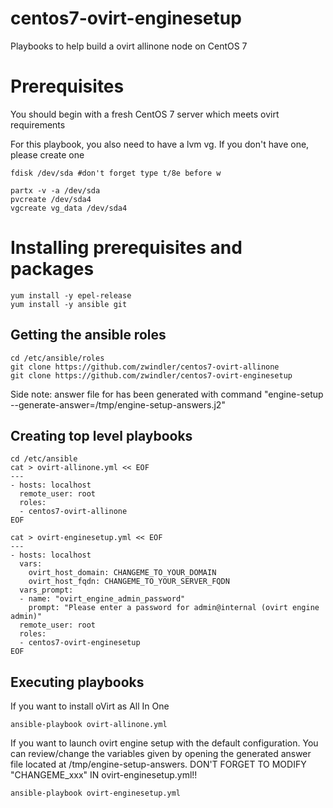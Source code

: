 # centos7-ovirt-enginesetup
Playbooks to help build a ovirt allinone node on CentOS 7

# Prerequisites
You should begin with a fresh CentOS 7 server which meets ovirt requirements

For this playbook, you also need to have a lvm vg. If you don't have one, please create one

```
fdisk /dev/sda #don't forget type t/8e before w 

partx -v -a /dev/sda
pvcreate /dev/sda4
vgcreate vg_data /dev/sda4
```

# Installing prerequisites and packages

```
yum install -y epel-release
yum install -y ansible git
```

## Getting the ansible roles

```
cd /etc/ansible/roles
git clone https://github.com/zwindler/centos7-ovirt-allinone
git clone https://github.com/zwindler/centos7-ovirt-enginesetup
```

Side note: answer file for has been generated with command "engine-setup --generate-answer=/tmp/engine-setup-answers.j2"

## Creating top level playbooks
```
cd /etc/ansible
cat > ovirt-allinone.yml << EOF
---
- hosts: localhost
  remote_user: root
  roles:
  - centos7-ovirt-allinone
EOF

cat > ovirt-enginesetup.yml << EOF
---
- hosts: localhost
  vars:
    ovirt_host_domain: CHANGEME_TO_YOUR_DOMAIN
    ovirt_host_fqdn: CHANGEME_TO_YOUR_SERVER_FQDN
  vars_prompt:
  - name: "ovirt_engine_admin_password"
    prompt: "Please enter a password for admin@internal (ovirt engine admin)"
  remote_user: root
  roles:
  - centos7-ovirt-enginesetup
EOF
```

## Executing playbooks

If you want to install oVirt as All In One
```
ansible-playbook ovirt-allinone.yml
```

If you want to launch ovirt engine setup with the default configuration. You can review/change the variables given by opening the generated answer file located at /tmp/engine-setup-answers. DON'T FORGET TO MODIFY "CHANGEME_xxx" IN ovirt-enginesetup.yml!!
```
ansible-playbook ovirt-enginesetup.yml
```
